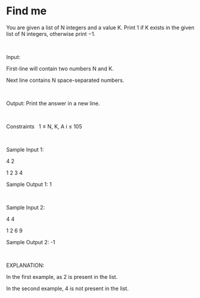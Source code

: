 # Find me

You are given a list of N integers and a value K. Print 1 if K exists in the given list of N integers, otherwise print −1.

<br>

Input:

First-line will contain two numbers N and K.

Next line contains N space-separated numbers.

<br>

Output:
Print the answer in a new line.

<br>

Constraints
&nbsp; 1 ≤ N, K, A i ≤ 105

<br>

Sample Input 1:

4 2

1 2 3 4

Sample Output 1:
1

<br>

Sample Input 2:

4 4

1 2 6 9

Sample Output 2:
-1

<br>

EXPLANATION:

In the first example, as 2 is present in the list.

In the second example, 4 is not present in the list.
